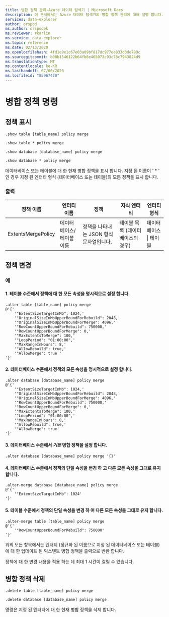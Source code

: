 ```yaml
---
title: 병합 정책 관리-Azure 데이터 탐색기 | Microsoft Docs
description: 이 문서에서는 Azure 데이터 탐색기의 병합 정책 관리에 대해 설명 합니다.
services: data-explorer
author: orspod
ms.author: orspodek
ms.reviewer: rkarlin
ms.service: data-explorer
ms.topic: reference
ms.date: 02/13/2020
ms.openlocfilehash: 4fd1e9e1c67e03a09bf817dc977ee833d3de789c
ms.sourcegitcommit: b08b1546122b64fb8e465073c93c78c7943824d9
ms.translationtype: MT
ms.contentlocale: ko-KR
ms.lasthandoff: 07/06/2020
ms.locfileid: "85967420"
---
```

# <a name="merge-policy-command"></a>병합 정책 명령

## <a name="show-policy"></a>정책 표시

```kusto
.show table [table_name] policy merge

.show table * policy merge

.show database [database_name] policy merge

.show database * policy merge
```

데이터베이스 또는 테이블에 대 한 현재 병합 정책을 표시 합니다.
지정 된 이름이 ' * ' 인 경우 지정 된 엔터티 형식 (데이터베이스 또는 테이블)의 모든 정책을 표시 합니다.

### <a name="output"></a>출력

|정책 이름 | 엔터티 이름 | 정책 | 자식 엔터티 | 엔터티 형식
|---|---|---|---|---
|ExtentsMergePolicy | 데이터베이스/테이블 이름 | 정책을 나타내는 JSON 형식 문자열입니다. | 테이블 목록 (데이터베이스의 경우)|데이터베이스 &#124; 테이블

## <a name="alter-policy"></a>정책 변경

### <a name="examples"></a>예

#### <a name="1-setting-all-properties-of-the-policy-explicitly-at-table-level"></a>1. 테이블 수준에서 정책에 대 한 모든 속성을 명시적으로 설정 합니다.

```kusto
.alter table [table_name] policy merge 
@'{'
    '"ExtentSizeTargetInMb": 1024,'
    '"OriginalSizeInMbUpperBoundForRebuild": 2048,'
    '"OriginalSizeInMbUpperBoundForMerge": 4096,'
    '"RowCountUpperBoundForRebuild": 750000,'
    '"RowCountUpperBoundForMerge": 0,'
    '"MaxExtentsToMerge": 100,'
    '"LoopPeriod": "01:00:00",'
    '"MaxRangeInHours": 8,'
    '"AllowRebuild": true,'
    '"AllowMerge": true '
'}'
```

#### <a name="2-setting-all-properties-of-the-policy-explicitly-at-database-level"></a>2. 데이터베이스 수준에서 정책의 모든 속성을 명시적으로 설정 합니다.

```kusto
.alter database [database_name] policy merge 
@'{'
    '"ExtentSizeTargetInMb": 1024,'
    '"OriginalSizeInMbUpperBoundForRebuild": 2048,'
    '"OriginalSizeInMbUpperBoundForMerge": 4096,'
    '"RowCountUpperBoundForRebuild": 750000,'
    '"RowCountUpperBoundForMerge": 0,'
    '"MaxExtentsToMerge": 100,'
    '"LoopPeriod": "01:00:00",'
    '"MaxRangeInHours": 8,'
    '"AllowRebuild": true,'
    '"AllowMerge": true'
'}'
```

#### <a name="3-setting-the-default-merge-policy-at-database-level"></a>3. 데이터베이스 수준에서 *기본* 병합 정책을 설정 합니다.

```kusto
.alter database [database_name] policy merge '{}'
```

#### <a name="4-altering-a-single-property-of-the-policy-at-database-level-keeping-all-other-properties-as-is"></a>4. 데이터베이스 수준에서 정책의 단일 속성을 변경 하 고 다른 모든 속성을 그대로 유지 합니다.

```kusto
.alter-merge database [database_name] policy merge
@'{'
    '"ExtentSizeTargetInMb": 1024'
'}'
```

#### <a name="5-altering-a-single-property-of-the-policy-at-table-level-keeping-all-other-properties-as-is"></a>5. 테이블 수준에서 정책의 단일 속성을 변경 하 여 다른 모든 속성을 그대로 유지 합니다.

```kusto
.alter-merge table [table_name] policy merge
@'{'
    '"RowCountUpperBoundForRebuild": 750000'
'}'
```

위의 모든 항목에서는 엔터티 (정규화 된 이름으로 지정 된 데이터베이스 또는 테이블)에 대 한 업데이트 된 익스텐트 병합 정책을 출력으로 반환 합니다.

정책에 대 한 변경 내용을 적용 하는 데 최대 1 시간이 걸릴 수 있습니다.

## <a name="delete-policy-of-merge"></a>병합 정책 삭제

```kusto
.delete table [table_name] policy merge

.delete database [database_name] policy merge

```

명령은 지정 된 엔터티에 대 한 현재 병합 정책을 삭제 합니다.
